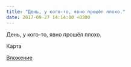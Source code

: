 ```yaml
---
title: "День, у кого-то, явно прошёл плохо."
date: 2017-09-27 14:14:00 +0300
---
```


День, у кого-то, явно прошёл плохо.

Карта

[Вложение](/assets/vk_photos/2/ndBf9dGR-5s.jpg)
